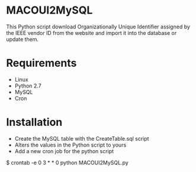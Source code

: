 MACOUI2MySQL
============

This Python script download Organizationally Unique Identifier assigned by the IEEE vendor ID from the website and import it into the database or update them.


Requirements
============

* Linux
* Python 2.7
* MySQL
* Cron


Installation
============

* Create the MySQL table with the CreateTable.sql script
* Alters the values in the Python script to yours
* Add a new cron job for the python script

$ crontab -e
  0 3 * * 0 python MACOUI2MySQL.py
